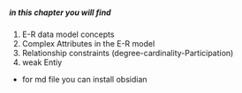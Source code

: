 ##### in this chapter you will find 
1. E-R data model concepts
2. Complex Attributes in the E-R model
3. Relationship constraints (degree-cardinality-Participation)
4. weak Entiy

- for md file you can install obsidian 
